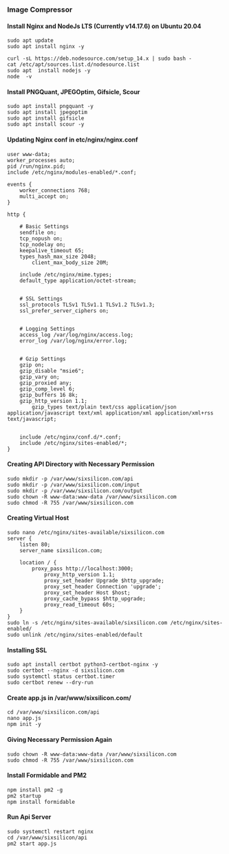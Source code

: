 ### Image Compressor

#### Install Nginx and NodeJs LTS (Currently v14.17.6) on Ubuntu 20.04

```
sudo apt update
sudo apt install nginx -y

curl -sL https://deb.nodesource.com/setup_14.x | sudo bash -
cat /etc/apt/sources.list.d/nodesource.list
sudo apt  install nodejs -y
node  -v
```

#### Install PNGQuant, JPEGOptim, Gifsicle, Scour

```
sudo apt install pngquant -y
sudo apt install jpegoptim
sudo apt install gifsicle
sudo apt install scour -y
```

#### Updating Nginx conf in etc/nginx/nginx.conf
```
user www-data;
worker_processes auto;
pid /run/nginx.pid;
include /etc/nginx/modules-enabled/*.conf;

events {
	worker_connections 768;
	multi_accept on;
}

http {

	# Basic Settings
	sendfile on;
	tcp_nopush on;
	tcp_nodelay on;
	keepalive_timeout 65;
	types_hash_max_size 2048;
        client_max_body_size 20M;

	include /etc/nginx/mime.types;
	default_type application/octet-stream;


	# SSL Settings
	ssl_protocols TLSv1 TLSv1.1 TLSv1.2 TLSv1.3;
	ssl_prefer_server_ciphers on;


	# Logging Settings
	access_log /var/log/nginx/access.log;
	error_log /var/log/nginx/error.log;


	# Gzip Settings
	gzip on; 
	gzip_disable "msie6";
	gzip_vary on;
	gzip_proxied any;
	gzip_comp_level 6;
	gzip_buffers 16 8k;
	gzip_http_version 1.1;
        gzip_types text/plain text/css application/json application/javascript text/xml application/xml application/xml+rss text/javascript;


	include /etc/nginx/conf.d/*.conf;
	include /etc/nginx/sites-enabled/*;
}
```

#### Creating API Directory with Necessary Permission

```
sudo mkdir -p /var/www/sixsilicon.com/api
sudo mkdir -p /var/www/sixsilicon.com/input
sudo mkdir -p /var/www/sixsilicon.com/output
sudo chown -R www-data:www-data /var/www/sixsilicon.com
sudo chmod -R 755 /var/www/sixsilicon.com
```

#### Creating Virtual Host
```
sudo nano /etc/nginx/sites-available/sixsilicon.com
server {
    listen 80;
    server_name sixsilicon.com;
    
    location / {
	    proxy_pass http://localhost:3000;
            proxy_http_version 1.1;
            proxy_set_header Upgrade $http_upgrade;
            proxy_set_header Connection 'upgrade';
            proxy_set_header Host $host;
            proxy_cache_bypass $http_upgrade;
            proxy_read_timeout 60s;
    }
}
sudo ln -s /etc/nginx/sites-available/sixsilicon.com /etc/nginx/sites-enabled/
sudo unlink /etc/nginx/sites-enabled/default
```

#### Installing SSL
```
sudo apt install certbot python3-certbot-nginx -y
sudo certbot --nginx -d sixsilicon.com
sudo systemctl status certbot.timer
sudo certbot renew --dry-run
```

#### Create app.js in /var/www/sixsilicon.com/
```
cd /var/www/sixsilicon.com/api
nano app.js
npm init -y
```

#### Giving Necessary Permission Again

```
sudo chown -R www-data:www-data /var/www/sixsilicon.com
sudo chmod -R 755 /var/www/sixsilicon.com
```

#### Install Formidable and PM2
```
npm install pm2 -g
pm2 startup
npm install formidable
```

#### Run Api Server
```
sudo systemctl restart nginx
cd /var/www/sixsilicon/api
pm2 start app.js
```
